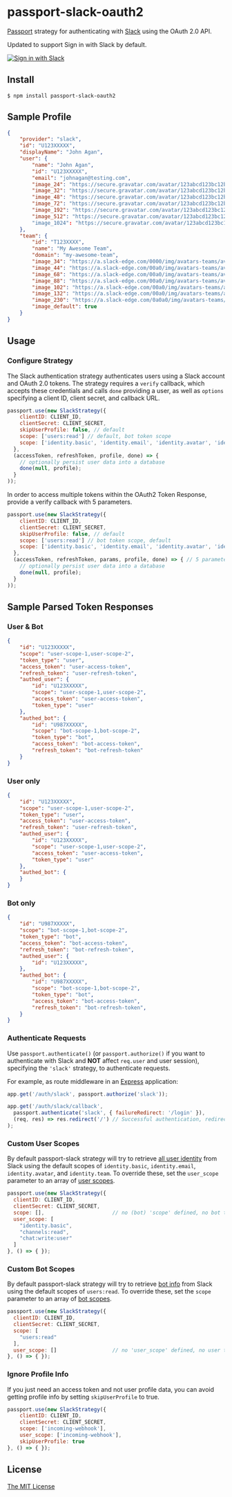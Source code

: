 # passport-slack-oauth2

[Passport](https://github.com/jaredhanson/passport) strategy for authenticating
with [Slack](https://slack.com) using the OAuth 2.0 API.

Updated to support Sign in with Slack by default.

[![Sign in with Slack](https://a.slack-edge.com/accd8/img/sign_in_with_slack.png)](https://api.slack.com/docs/sign-in-with-slack#identify_users_and_their_teams)

## Install
```shell
$ npm install passport-slack-oauth2
```

## Sample Profile
```json
{
    "provider": "slack",
    "id": "U123XXXXX",
    "displayName": "John Agan",
    "user": {
        "name": "John Agan",
        "id": "U123XXXXX",
        "email": "johnagan@testing.com",
        "image_24": "https://secure.gravatar.com/avatar/123abcd123bc12b3c.jpg?s=24&d=https%3A%2F%2Fa.slack-edge.com%2F66f9%2Fimg%2Favatars%2Fava_0000-24.png",
        "image_32": "https://secure.gravatar.com/avatar/123abcd123bc12b3c.jpg?s=32&d=https%3A%2F%2Fa.slack-edge.com%2F66f9%2Fimg%2Favatars%2Fava_0000-32.png",
        "image_48": "https://secure.gravatar.com/avatar/123abcd123bc12b3c.jpg?s=48&d=https%3A%2F%2Fa.slack-edge.com%2F66f9%2Fimg%2Favatars%2Fava_0000-48.png",
        "image_72": "https://secure.gravatar.com/avatar/123abcd123bc12b3c.jpg?s=72&d=https%3A%2F%2Fa.slack-edge.com%2F66f9%2Fimg%2Favatars%2Fava_0000-72.png",
        "image_192": "https://secure.gravatar.com/avatar/123abcd123bc12b3c.jpg?s=192&d=https%3A%2F%2Fa.slack-edge.com%2F7fa9%2Fimg%2Favatars%2Fava_0000-192.png",
        "image_512": "https://secure.gravatar.com/avatar/123abcd123bc12b3c.jpg?s=512&d=https%3A%2F%2Fa.slack-edge.com%2F7fa9%2Fimg%2Favatars%2Fava_0000-512.png"
        "image_1024": "https://secure.gravatar.com/avatar/123abcd123bc12b3c.jpg?s=512&d=https%3A%2F%2Fa.slack-edge.com%2F7fa9%2Fimg%2Favatars%2Fava_0000-1024.png"
    },
    "team": {
        "id": "T123XXXX",
        "name": "My Awesome Team",
        "domain": "my-awesome-team",
        "image_34": "https://a.slack-edge.com/0000/img/avatars-teams/ava_0000-00.png",
        "image_44": "https://a.slack-edge.com/00a0/img/avatars-teams/ava_0000-00.png",
        "image_68": "https://a.slack-edge.com/00a0/img/avatars-teams/ava_0000-00.png",
        "image_88": "https://a.slack-edge.com/00a0/img/avatars-teams/ava_0000-00.png",
        "image_102": "https://a.slack-edge.com/00a0/img/avatars-teams/ava_0000-000.png",
        "image_132": "https://a.slack-edge.com/00a0/img/avatars-teams/ava_0000-000.png",
        "image_230": "https://a.slack-edge.com/0a0a0/img/avatars-teams/ava_0000-000.png",
        "image_default": true
    }
}
```

## Usage

### Configure Strategy

The Slack authentication strategy authenticates users using a Slack
account and OAuth 2.0 tokens.  The strategy requires a `verify` callback, which
accepts these credentials and calls `done` providing a user, as well as
`options` specifying a client ID, client secret, and callback URL.

```js
passport.use(new SlackStrategy({
    clientID: CLIENT_ID,
    clientSecret: CLIENT_SECRET,
    skipUserProfile: false, // default
    scope: ['users:read'] // default, bot token scope
    scope: ['identity.basic', 'identity.email', 'identity.avatar', 'identity.team'] // default, user token scope
  },
  (accessToken, refreshToken, profile, done) => {
    // optionally persist user data into a database
    done(null, profile);
  }
));
```

In order to access multiple tokens within the OAuth2 Token Response, provide a verify callback with 5 parameters.

```js
passport.use(new SlackStrategy({
    clientID: CLIENT_ID,
    clientSecret: CLIENT_SECRET,
    skipUserProfile: false, // default
    scope: ['users:read'] // bot token scope, default
    scope: ['identity.basic', 'identity.email', 'identity.avatar', 'identity.team'] // user token scope, default
  },
  (accessToken, refreshToken, params, profile, done) => { // 5 parameters
    // optionally persist user data into a database
    done(null, profile);
  }
));
```

## Sample Parsed Token Responses

### User & Bot
```json
{
    "id": "U123XXXXX",
    "scope": "user-scope-1,user-scope-2",
    "token_type": "user",
    "access_token": "user-access-token",
    "refresh_token": "user-refresh-token",
    "authed_user": {
        "id": "U123XXXXX",
        "scope": "user-scope-1,user-scope-2",
        "access_token": "user-access-token",
        "token_type": "user"
    },
    "authed_bot": {
        "id": "U987XXXXX",
        "scope": "bot-scope-1,bot-scope-2",
        "token_type": "bot",
        "access_token": "bot-access-token",
        "refresh_token": "bot-refresh-token"
    }
}
```

### User only
```json
{
    "id": "U123XXXXX",
    "scope": "user-scope-1,user-scope-2",
    "token_type": "user",
    "access_token": "user-access-token",
    "refresh_token": "user-refresh-token",
    "authed_user": {
        "id": "U123XXXXX",
        "scope": "user-scope-1,user-scope-2",
        "access_token": "user-access-token",
        "token_type": "user"
    },
    "authed_bot": {
    }
}
```

### Bot only
```json
{
    "id": "U987XXXXX",
    "scope": "bot-scope-1,bot-scope-2",
    "token_type": "bot",
    "access_token": "bot-access-token",
    "refresh_token": "bot-refresh-token",
    "authed_user": {
        "id": "U123XXXXX",
    },
    "authed_bot": {
        "id": "U987XXXXX",
        "scope": "bot-scope-1,bot-scope-2",
        "token_type": "bot",
        "access_token": "bot-access-token",
        "refresh_token": "bot-refresh-token",
    }
}
```

### Authenticate Requests

Use `passport.authenticate()` (or `passport.authorize()` if you want to authenticate with Slack and **NOT** affect `req.user` and user session), specifying the `'slack'` strategy, to
authenticate requests.

For example, as route middleware in an [Express](http://expressjs.com/)
application:

```js
app.get('/auth/slack', passport.authorize('slack'));

app.get('/auth/slack/callback',
  passport.authenticate('slack', { failureRedirect: '/login' }),
  (req, res) => res.redirect('/') // Successful authentication, redirect home.
);
```

### Custom User Scopes
By default passport-slack strategy will try to retrieve [all user identity](https://api.slack.com/methods/users.identity) from Slack using the default scopes of `identity.basic`, `identity.email`, `identity.avatar`, and `identity.team`. To override these, set the `user_scope` parameter to an array of [user scopes](https://api.slack.com/scopes?filter=user).

```js
passport.use(new SlackStrategy({
  clientID: CLIENT_ID,
  clientSecret: CLIENT_SECRET,
  scope: [],                      // no (bot) 'scope' defined, no bot tokens issued
  user_scope: [
    "identity.basic",
    "channels:read",
    "chat:write:user"
  ]
}, () => { });
```

### Custom Bot Scopes
By default passport-slack strategy will try to retrieve [bot info](https://api.slack.com/methods/users.info) from Slack using the default scopes of `users:read`. To override these, set the `scope` parameter to an array of [bot scopes](https://api.slack.com/scopes?filter=granular_bot).

```js
passport.use(new SlackStrategy({
  clientID: CLIENT_ID,
  clientSecret: CLIENT_SECRET,
  scope: [
    "users:read"
  ],
  user_scope: []                  // no 'user_scope' defined, no user tokens issued
}, () => { });
```

### Ignore Profile Info
If you just need an access token and not user profile data, you can avoid getting profile info by setting `skipUserProfile` to true.
```js
passport.use(new SlackStrategy({
	clientID: CLIENT_ID,
	clientSecret: CLIENT_SECRET,
	scope: ['incoming-webhook'],
	user_scope: ['incoming-webhook'],
	skipUserProfile: true
}, () => { });
```

## License

[The MIT License](http://opensource.org/licenses/MIT)